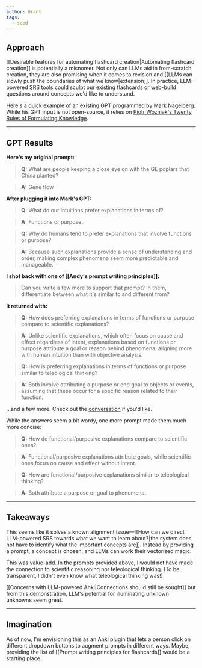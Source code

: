 ```yaml
---
author: Grant
tags:
  - seed
---
```

## Approach
[[Desirable features for automating flashcard creation|Automating flashcard creation]] is potentially a misnomer. Not only can LLMs aid in from-scratch creation, they are also promising when it comes to revision and [[LLMs can slowly push the boundaries of what we know|extension]]. In practice, LLM-powered SRS tools could sculpt our existing flashcards or web-build questions around concepts we'd like to understand.

Here's a quick example of an existing GPT programmed by [Mark Nagelberg](https://www.marknagelberg.com/). While his GPT input is not open-source, it relies on [Piotr Wozniak's Twenty Rules of Formulating Knowledge](https://www.supermemo.com/en/blog/twenty-rules-of-formulating-knowledge).

---
## GPT Results
**Here's my original prompt:**
>**Q:** What are people keeping a close eye on with the GE poplars that China planted?

>**A:** Gene flow

**After plugging it into Mark's GPT:**
>**Q:** What do our intuitions prefer explanations in terms of? 

>**A:** Functions or purpose.

>**Q:** Why do humans tend to prefer explanations that involve functions or purpose? 

>**A:** Because such explanations provide a sense of understanding and order, making complex phenomena seem more predictable and manageable.

**I shot back with one of [[Andy's prompt writing principles]]:** 
>Can you write a few more to support that prompt? In them, differentiate between what it's similar to and different from?

**It returned with:**
>**Q:** How does preferring explanations in terms of functions or purpose compare to scientific explanations?

> **A:** Unlike scientific explanations, which often focus on cause and effect regardless of intent, explanations based on functions or purpose attribute a goal or reason behind phenomena, aligning more with human intuition than with objective analysis.

>**Q:** How is preferring explanations in terms of functions or purpose similar to teleological thinking? 

>**A:** Both involve attributing a purpose or end goal to objects or events, assuming that these occur for a specific reason related to their function.

...and a few more. Check out the [conversation](https://chat.openai.com/share/8277d8ad-65c0-40ed-b4c5-0b0122d481e8) if you'd like.

While the answers seem a bit wordy, one more prompt made them much more concise:

>**Q:** How do functional/purposive explanations compare to scientific ones?  

>**A:** Functional/purposive explanations attribute goals, while scientific ones focus on cause and effect without intent.

>**Q:** How are functional/purposive explanations similar to teleological thinking?  

>**A:** Both attribute a purpose or goal to phenomena.

---
## Takeaways
This seems like it solves a known alignment issue—[[How can we direct LLM-powered SRS towards what we want to learn about?|the system does not have to identify what the important concepts are]]. Instead by providing a prompt, a concept is chosen, and LLMs can work their vectorized magic.

This was value-add. In the prompts provided above, I would not have made the connection to scientific reasoning nor teleological thinking. (To be transparent, I didn't even know what teleological thinking was!) 

[[Concerns with LLM-powered Anki|Connections should still be sought]] but from this demonstration, LLM's potential for illuminating unknown unknowns seem great.

---
## Imagination
As of now, I'm envisioning this as an Anki plugin that lets a person click on different dropdown buttons to augment prompts in different ways. Maybe, providing the list of [[Prompt writing principles for flashcards]] would be a starting place.